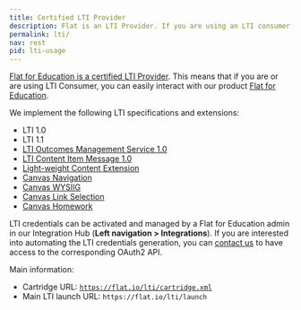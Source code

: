 ```yaml
---
title: Certified LTI Provider
description: Flat is an LTI Provider. If you are using an LTI consumer, check out our information on how you can use Flat with your product.
permalink: lti/
nav: rest
pid: lti-usage
---
```


[Flat for Education is a certified LTI Provider](https://site.imsglobal.org/certifications/tutteo-ltd/flat-for-education). This means that if you are or are using LTI Consumer, you can easily interact with our product [Flat for Education](https://flat.io/edu).

We implement the following LTI specifications and extensions:

* LTI 1.0
* LTI 1.1
* [LTI Outcomes Management Service 1.0](https://www.imsglobal.org/specs/ltiomv1p0/specification)
* [LTI Content Item Message 1.0](https://www.imsglobal.org/specs/lticiv1p0/specification)
* [Light-weight Content Extension](https://www.edu-apps.org/extensions/content.html)
* [Canvas Navigation](https://www.eduappcenter.com/docs/extensions/canvas_navigation)
* [Canvas WYSIIG](https://www.eduappcenter.com/docs/extensions/canvas_wysiwyg)
* [Canvas Link Selection](https://www.eduappcenter.com/docs/extensions/canvas_link_selection)
* [Canvas Homework](https://canvas.instructure.com/doc/api/file.homework_submission_tools.html)

LTI credentials can be activated and managed by a Flat for Education admin in our Integration Hub (**Left navigation > Integrations**). If you are interested into automating the LTI credentials generation, you can [contact us](mailto:developers@flat.io) to have access to the corresponding OAuth2 API.

Main information:

* Cartridge URL: [`https://flat.io/lti/cartridge.xml`](https://flat.io/lti/cartridge.xml)
* Main LTI launch URL: `https://flat.io/lti/launch`
